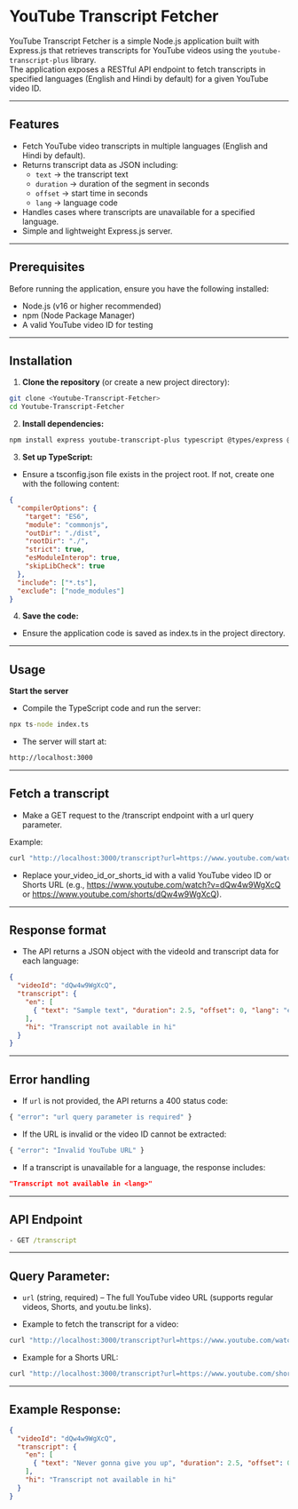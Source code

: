 # YouTube Transcript Fetcher

YouTube Transcript Fetcher is a simple Node.js application built with Express.js that retrieves transcripts for YouTube videos using the `youtube-transcript-plus` library.  
The application exposes a RESTful API endpoint to fetch transcripts in specified languages (English and Hindi by default) for a given YouTube video ID.

---

## Features

- Fetch YouTube video transcripts in multiple languages (English and Hindi by default).  
- Returns transcript data as JSON including:
  - `text` → the transcript text  
  - `duration` → duration of the segment in seconds  
  - `offset` → start time in seconds  
  - `lang` → language code  
- Handles cases where transcripts are unavailable for a specified language.  
- Simple and lightweight Express.js server.

---

## Prerequisites

Before running the application, ensure you have the following installed:

- Node.js (v16 or higher recommended)  
- npm (Node Package Manager)  
- A valid YouTube video ID for testing

---

## Installation

1. **Clone the repository** (or create a new project directory):

```bash
git clone <Youtube-Transcript-Fetcher>
cd Youtube-Transcript-Fetcher
```

2. **Install dependencies:**

```bash
npm install express youtube-transcript-plus typescript @types/express @types/node
```

3. **Set up TypeScript:**

- Ensure a tsconfig.json file exists in the project root. If not, create one with the following content:

```json
{
  "compilerOptions": {
    "target": "ES6",
    "module": "commonjs",
    "outDir": "./dist",
    "rootDir": "./",
    "strict": true,
    "esModuleInterop": true,
    "skipLibCheck": true
  },
  "include": ["*.ts"],
  "exclude": ["node_modules"]
}
```

4. **Save the code:**

- Ensure the application code is saved as index.ts in the project directory.

---

## Usage
**Start the server**

- Compile the TypeScript code and run the server:

```cmd
npx ts-node index.ts
```

- The server will start at:

```cmd
http://localhost:3000
```

---

## Fetch a transcript

- Make a GET request to the /transcript endpoint with a url query parameter.

Example:

```cmd
curl "http://localhost:3000/transcript?url=https://www.youtube.com/watch?v=your_video_id_or_shorts_id"
```

- Replace your_video_id_or_shorts_id with a valid YouTube video ID or Shorts URL (e.g., https://www.youtube.com/watch?v=dQw4w9WgXcQ or https://www.youtube.com/shorts/dQw4w9WgXcQ).

--- 

## Response format

- The API returns a JSON object with the videoId and transcript data for each language:
```json
{
  "videoId": "dQw4w9WgXcQ",
  "transcript": {
    "en": [
      { "text": "Sample text", "duration": 2.5, "offset": 0, "lang": "en" }
    ],
    "hi": "Transcript not available in hi"
  }
}
```
---

## Error handling

- If `url` is not provided, the API returns a 400 status code:

```cmd
{ "error": "url query parameter is required" }
```
- If the URL is invalid or the video ID cannot be extracted:

```cmd
{ "error": "Invalid YouTube URL" }
```

- If a transcript is unavailable for a language, the response includes:

```json
"Transcript not available in <lang>"
```

---

## API Endpoint
```cmd
- GET /transcript
```
---

## Query Parameter:

- `url` (string, required) – The full YouTube video URL (supports regular videos, Shorts, and youtu.be links).

- Example to fetch the transcript for a video:

```cmd
curl "http://localhost:3000/transcript?url=https://www.youtube.com/watch?v=dQw4w9WgXcQ"
```
- Example for a Shorts URL:

```cmd
curl "http://localhost:3000/transcript?url=https://www.youtube.com/shorts/dQw4w9WgXcQ"
```
---

## Example Response:

```json
{
  "videoId": "dQw4w9WgXcQ",
  "transcript": {
    "en": [
      { "text": "Never gonna give you up", "duration": 2.5, "offset": 0, "lang": "en" }
    ],
    "hi": "Transcript not available in hi"
  }
}
```